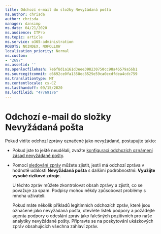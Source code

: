 ```yaml
---
title: Odchozí e-mail do složky Nevyžádaná pošta
ms.author: chrisda
author: chrisda
manager: dansimp
ms.date: 04/21/2020
ms.audience: ITPro
ms.topic: article
ms.service: o365-administration
ROBOTS: NOINDEX, NOFOLLOW
localization_priority: Normal
ms.custom:
- "2697"
ms.assetid: ''
ms.openlocfilehash: 7e6f8d1a161d3eee398230750cc98a46579a56b1
ms.sourcegitcommit: c6692ce0fa1358ec3529e59ca0ecdfdea4cdc759
ms.translationtype: MT
ms.contentlocale: cs-CZ
ms.lasthandoff: 09/15/2020
ms.locfileid: "47769176"
---
```

# <a name="outbound-email-to-junk-email-folder"></a>Odchozí e-mail do složky Nevyžádaná pošta

Pokud vidíte odchozí zprávy označené jako nevyžádané, postupujte takto:

- Pokud jste to ještě neudělali, zvažte [konfiguraci odchozích oznámení zásad nevyžádané pošty](https://docs.microsoft.com/microsoft-365/security/office-365-security/configure-the-outbound-spam-policy).

- Pomocí [sledování zpráv](https://docs.microsoft.com/microsoft-365/security/office-365-security/message-trace-scc) můžete zjistit, jestli má odchozí zpráva v hodnotě události **Nevyžádaná pošta** s dalšími podrobnostmi: **Využijte vysoké rizikové zdroje**.

  U těchto zpráv můžete zkontrolovat obsah zprávy a zjistit, co se považuje za spam. Podpisy mohou někdy způsobovat problémy s mnoha uživateli.

  Pokud máte několik příkladů legitimních odchozích zpráv, které jsou označené jako nevyžádaná pošta, otevřete lístek podpory a požádejte agenta podpory o odeslání zpráv jako falešných pozitivních pro naše analytiky nevyžádané pošty. Připravte se na poskytování ukázkových zpráv obsahujících všechna záhlaví zpráv.
